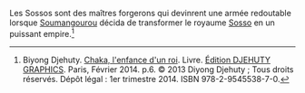<!-- TITLE: Sosso (peuple) -->
<!-- SUBTITLE: Présentation du peuple Sosso -->

Les Sossos sont des maîtres forgerons qui devinrent une armée redoutable lorsque [Soumangourou](personnalite/homme/noble/souverain/roi/sosso/soumangourou) décida de transformer le royaume [Sosso](/geographie/royaume/sosso) en un puissant empire.[^1]


[^1]: Biyong Djehuty. [Chaka, l'enfance d'un roi](/ouvrage/chaka-l-enfance-d-un-roi). Livre. [Édition DJEHUTY GRAPHICS](http://www.djehutygraphics.com/). Paris, Février 2014. p.6. © 2013 Diyong Djehuty ; Tous droits réservés. Dépôt légal : 1er trimestre 2014. ISBN 978-2-9545538-7-0.